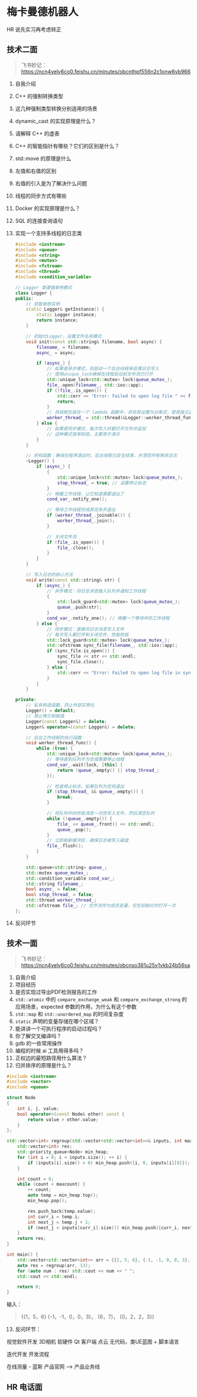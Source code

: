 # 梅卡曼德机器人

HR 说先实习再考虑转正



## 技术二面

>   飞书妙记：https://ncn4yely6co0.feishu.cn/minutes/obcnthpf556n2c1onw6vb966



1.   自我介绍

2.   C++ 的强制转换类型

3.   这几种强制类型转换分别适用的场景

4.   dynamic_cast 的实现原理是什么？

5.   请解释 C++ 的虚表

6.   C++ 的智能指针有哪些？它们的区别是什么？

7.   std::move 的原理是什么

8.   左值和右值的区别

9.   右值的引入是为了解决什么问题

10.   线程的同步方式有哪些

11.   Docker 的实现原理是什么？

12.   SQL 的连接查询语句

13.   实现一个支持多线程的日志类
      ```cpp
      #include <iostream>
      #include <queue>
      #include <string>
      #include <mutex>
      #include <fstream>
      #include <thread>
      #include <condition_variable>
      
      // Logger 类遵循单例模式
      class Logger {
      public:
          // 获取单例实例
          static Logger& getInstance() {
              static Logger instance;
              return instance;
          }
      
          // 初始化Logger，设置文件名和模式
          void init(const std::string& filename, bool async) {
              filename_ = filename;
              async_ = async;
      
              if (async_) {
                  // 如果是异步模式，则启动一个后台线程来处理日志写入
                  // 使用unique_lock确保在线程启动前文件流已打开
                  std::unique_lock<std::mutex> lock(queue_mutex_);
                  file_.open(filename_, std::ios::app);
                  if (!file_.is_open()) {
                      std::cerr << "Error: Failed to open log file " << filename_ << std::endl;
                      return;
                  }
                  // 将线程包装在一个 lambda 函数中，并将其设置为分离式，使其独立运行
                  worker_thread_ = std::thread(&Logger::worker_thread_func, this);
              } else {
                  // 如果是同步模式，每次写入时都打开文件并追加
                  // 这种模式效率较低，主要用于演示
              }
          }
      
          // 析构函数：确保在程序退出时，后台线程已安全结束，并清空所有剩余日志
          ~Logger() {
              if (async_) {
                  {
                      std::unique_lock<std::mutex> lock(queue_mutex_);
                      stop_thread_ = true; // 设置停止标志
                  }
                  // 唤醒工作线程，让它知道需要退出了
                  cond_var_.notify_one();
      
                  // 等待工作线程完成其任务并退出
                  if (worker_thread_.joinable()) {
                      worker_thread_.join();
                  }
      
                  // 关闭文件流
                  if (file_.is_open()) {
                      file_.close();
                  }
              }
          }
      
          // 写入日志的核心方法
          void write(const std::string& str) {
              if (async_) {
                  // 异步模式：将日志消息推入队列并通知工作线程
                  {
                      std::lock_guard<std::mutex> lock(queue_mutex_);
                      queue_.push(str);
                  }
                  cond_var_.notify_one(); // 唤醒一个等待中的工作线程
              } else {
                  // 同步模式：直接将日志消息写入文件
                  // 每次写入都打开和关闭文件，性能较低
                  std::lock_guard<std::mutex> lock(queue_mutex_);
                  std::ofstream sync_file(filename_, std::ios::app);
                  if (sync_file.is_open()) {
                      sync_file << str << std::endl;
                      sync_file.close();
                  } else {
                      std::cerr << "Error: Failed to open log file in sync mode." << std::endl;
                  }
              }
          }
      
      private:
          // 私有构造函数，防止外部实例化
          Logger() = default;
          // 禁止拷贝和赋值
          Logger(const Logger&) = delete;
          Logger& operator=(const Logger&) = delete;
      
          // 后台工作线程的执行函数
          void worker_thread_func() {
              while (true) {
                  std::unique_lock<std::mutex> lock(queue_mutex_);
                  // 等待直到队列不为空或需要停止线程
                  cond_var_.wait(lock, [this] {
                      return !queue_.empty() || stop_thread_;
                  });
      
                  // 检查停止标志，如果队列为空则退出
                  if (stop_thread_ && queue_.empty()) {
                      break;
                  }
      
                  // 将队列中的所有消息一次性写入文件，然后清空队列
                  while (!queue_.empty()) {
                      file_ << queue_.front() << std::endl;
                      queue_.pop();
                  }
                  // 立即刷新缓冲区，确保日志被写入磁盘
                  file_.flush();
              }
          }
      
          std::queue<std::string> queue_;
          std::mutex queue_mutex_;
          std::condition_variable cond_var_;
          std::string filename_;
          bool async_ = false;
          bool stop_thread_ = false;
          std::thread worker_thread_;
          std::ofstream file_; // 文件流作为成员变量，仅在初始化时打开一次
      };
      ```

14.   反问环节





## 技术一面

>   飞书妙记：https://ncn4yely6co0.feishu.cn/minutes/obcnso381u25y1vkb24b56sa



1.   自我介绍
2.   项目经历
3.   是否实现过导出PDF检测报告的工作
4.   `std::atomic` 中的 `compare_exchange_weak` 和 `compare_exchange_strong` 的应用场景，expected 参数的作用，为什么有这个参数
5.   `std::map` 和 `std::unordered_map` 的时间复杂度
6.   `static` 声明的变量存储在哪个区域？
7.   能讲讲一个可执行程序的启动过程吗？
8.   你了解交叉编译吗？
9.   gdb 的一些常用操作
10.   编程的时候 ai 工具用得多吗？
11.   正权边的最短路径用什么算法？
12.   归并排序的原理是什么？

```cpp
#include <iostream>
#include <vector>
#include <queue>

struct Node
{
    int i, j, value;
    bool operator<(const Node& other) const {
        return value > other.value;
    }
};

std::vector<int> regroup(std::vector<std::vector<int>>& inputs, int maxcount) {
    std::vector<int> res;
    std::priority_queue<Node> min_heap;
    for (int i = 0; i < inputs.size(); ++ i) {
        if (inputs[i].size() > 0) min_heap.push({i, 0, inputs[i][0]});
    }

    int count = 0;
    while (count < maxcount) {
        ++ count;
        auto temp = min_heap.top();
        min_heap.pop();

        res.push_back(temp.value);
        int curr_i = temp.i;
        int next_j = temp.j + 1;
        if (next_j < inputs[curr_i].size()) min_heap.push({curr_i, next_j, inputs[curr_i][next_j]});
    }
    return res;
}

int main() {
    std::vector<std::vector<int>> arr = {{1, 5, 6}, {-1, -1, 0, 0, 3}, {6, 7}, {0, 2, 2, 3}};
    auto res = regroup(arr, 13);
    for (auto num : res) std::cout << num << " ";
    std::cout << std::endl;

    return 0;
}
```

输入：

>   {{1，5，6}
>   {-1，-1，0，0，3}，
>   {6，7}，
>   {0，2，2，3}}



13.   反问环节：

视觉软件开发
3D相机 软硬件
Qt 客户端
点云
无代码，类UE蓝图 + 脚本语言

迭代开发
开发流程

在线测量 - 蓝斯
产品官网 --> 产品业务线



## HR 电话面


